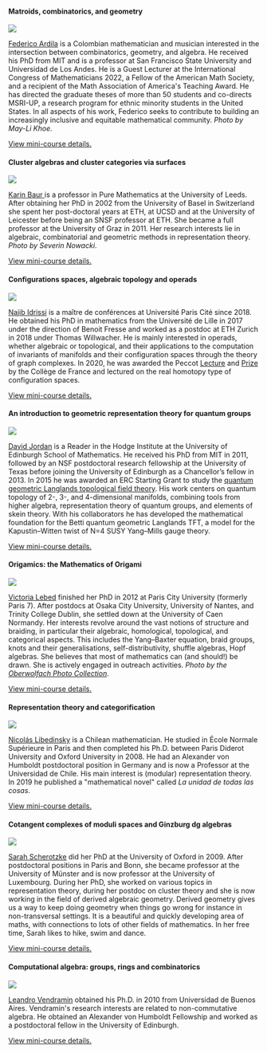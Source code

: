 <h4>Matroids, combinatorics, and geometry</h4>
<div class="speaker">
    <div class="photo">
        <a href="ardila.html"><img src="images/ardila_photo.png"/></a>
    </div>
    <div class="bio">    
        <p>
            <a href="http://math.sfsu.edu/federico/">Federico Ardila</a> is a Colombian mathematician and musician interested in the intersection between combinatorics, geometry, and algebra. He received his PhD from MIT and is a professor at San Francisco State University and Universidad de Los Andes. He is a Guest Lecturer at the International Congress of Mathematicians 2022, a Fellow of the American Math Society, and a recipient of the Math Association of America's Teaching Award. He has directed the graduate theses of more than 50 students and co-directs MSRI-UP, a research program for ethnic minority students in the United States. In all aspects of his work, Federico seeks to contribute to building an increasingly inclusive and equitable mathematical community. <em>Photo by May-Li Khoe.</em>
        </p>   
        <p>  
            <a href="ardila.html">View mini-course details.</a>
        </p>   
    </div>
</div>

<h4>Cluster algebras and cluster categories via surfaces</h4>
<div class="speaker">
    <div class="photo">
        <a href="baur.html"><img src="images/baur_photo.png"/></a>
    </div>
    <div class="bio">    
        <p>
            <a href="http://www1.maths.leeds.ac.uk/~pmtkb/">Karin Baur </a> is a professor in Pure Mathematics at the University of Leeds. After obtaining her PhD in 2002 from the University of Basel in Switzerland she spent her post-doctoral years at ETH, at UCSD and at the University of Leicester before being an SNSF professor at ETH. She became a full professor at the University of Graz in 2011. Her research interests lie in algebraic, combinatorial and geometric methods in representation theory. <em>Photo by Severin Nowacki</em>.
        </p>   
        <p>  
            <a href="baur.html">View mini-course details.</a>
        </p>   
    </div>
</div>

<h4>Configurations spaces, algebraic topology and operads</h4>
<div class="speaker">
    <div class="photo">
        <a href="idrissi.html"><img src="images/idrissi_photo.webp"/></a>
    </div>
    <div class="bio">    
        <p>
            <a href="https://idrissi.eu/">Najib Idrissi</a> is a maître de conférences at Université Paris Cité since 2018. He obtained his PhD in mathematics from the Université de Lille in 2017 under the direction of Benoit Fresse and worked as a postdoc at ETH Zurich in 2018 under Thomas Willwacher. He is mainly interested in operads, whether algebraic or topological, and their applications to the computation of invariants of manifolds and their configuration spaces through the theory of graph complexes. In 2020, he was awarded the Peccot <a href="https://idrissi.eu/research/peccot">Lecture</a> and <a href="https://www.college-de-france.fr/site/cours-peccot/guestlecturer-2020-03-04-11h00.htm">Prize</a> by the Collège de France and lectured on the real homotopy type of configuration spaces.
        </p>   
        <p>  
            <a href="idrissi.html">View mini-course details.</a>
        </p>   
    </div>
</div>

<h4>An introduction to geometric representation theory for quantum groups</h4>
<div class="speaker">
    <div class="photo">
        <a href="jordan.html"><img src="images/jordan_photo.jpeg"/></a>
    </div>
    <div class="bio">    
        <p>
            <a href="https://www.maths.ed.ac.uk/~djordan/">David Jordan</a>
            is a Reader in the Hodge Institute at the University of Edinburgh School of Mathematics.  He received his PhD from MIT in 2011, followed by an NSF postdoctoral research fellowship at the University of Texas before joining the University of Edinburgh as a Chancellor’s fellow in 2013.  In 2015 he was awarded an ERC Starting Grant to study the <a href="https://cordis.europa.eu/project/id/637618">quantum geometric Langlands topological field theory</a>.  His work centers on quantum topology of 2-, 3-, and 4-dimensional manifolds, combining tools from higher algebra, representation theory of quantum groups, and elements of skein theory.  With his collaborators he has developed the mathematical foundation for the Betti quantum geometric Langlands TFT, a model for the Kapustin–Witten twist of N=4 SUSY Yang–Mills gauge theory.
        </p>   
        <p>  
            <a href="jordan.html">View mini-course details.</a>
        </p>   
    </div>
</div>

<h4>Origamics: the Mathematics of Origami</h4>
<div class="speaker">
    <div class="photo">
        <a href="lebed.html"><img src="images/lebed_photo.png"/></a>
    </div>
    <div class="bio">    
        <p>
            <a href="https://www.maths.tcd.ie/~lebed/">Victoria Lebed</a>  finished her PhD in 2012 at Paris City University (formerly Paris 7). After postdocs at Osaka City University, University of Nantes, and Trinity College Dublin, she settled down at the University of Caen Normandy. Her interests revolve around the vast notions of structure and braiding, in particular their algebraic, homological, topological, and categorical aspects. This includes the Yang–Baxter equation, braid groups, knots and their generalisations, self-distributivity, shuffle algebras, Hopf algebras. She believes that most of mathematics can (and should!) be drawn. She is actively engaged in outreach activities. <em>Photo by the <a href="https://opc.mfo.de/detail?photo_id=23653">Oberwolfach Photo Collection</a></em>.
        </p>   
        <p>  
            <a href="lebed.html">View mini-course details.</a>
        </p>   
    </div>
</div>

<h4>Representation theory and categorification</h4>
<div class="speaker">
    <div class="photo">
        <a href="libedinsky.html"><img src="images/libedinsky_photo.png"/></a>
    </div>
    <div class="bio">    
        <p>
            <a href="https://nicolaslibedinsky.cl/about-me/">Nicolás Libedinsky</a> is a Chilean mathematician. He studied in École Normale Supérieure in Paris and then completed his Ph.D. between Paris Diderot University and Oxford University in 2008. He had an Alexander von Humboldt postdoctoral position in Germany and is now a Professor at the Universidad de Chile. His main interest is (modular) representation theory. In 2019 he published a "mathematical novel" called <em>La unidad de todas las cosas</em>. 
        </p>   
        <p>  
            <a href="libedinsky.html">View mini-course details.</a>
        </p>   
    </div>
</div>

<h4>Cotangent complexes of moduli spaces and Ginzburg dg algebras</h4>
<div class="speaker">
    <div class="photo">
        <a href="scherotzke.html"><img src="images/scherotzke_photo.png"/></a>
    </div>
    <div class="bio">    
        <p>
            <a href="https://wwwde.uni.lu/research/fstm/dmath/people/sarah_scherotzke">Sarah Scherotzke</a>
            did her PhD at the University of Oxford in 2009. After postdoctoral positions in Paris and Bonn, she became professor at the University of Münster and is now professor at the University of Luxembourg. During her PhD, she worked on various topics in representation theory, during her postdoc on cluster theory and she is now working in the field of derived algebraic geometry. Derived geometry gives us a way to keep doing geometry when things go wrong for instance in non-transversal settings. It is a beautiful and quickly developing area of maths, with connections to lots of other fields of mathematics. In her free time, Sarah likes to hike, swim and dance. 
        </p>   
        <p>  
            <a href="scherotzke.html">View mini-course details.</a>
        </p>   
    </div>
</div>

<h4>Computational algebra: groups, rings and combinatorics</h4>
<div class="speaker">
    <div class="photo">
        <a href="vendramin.html"><img src="images/vendramin_photo.png"/></a>
    </div>
    <div class="bio">    
        <p>
            <a href="https://vendramin.github.io/">Leandro Vendramin</a> obtained his Ph.D. in 2010 from Universidad de Buenos Aires. Vendramin's research interests are related to non-commutative algebra. He obtained an Alexander von Humboldt Fellowship and worked as a postdoctoral fellow in the University of Edinburgh.
        </p>   
        <p>  
            <a href="vendramin.html">View mini-course details.</a>
        </p>   
    </div>
</div>






